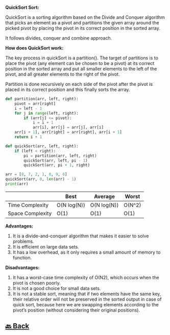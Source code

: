 **QuickSort Sort:**

QuickSort is a sorting algorithm based on the Divide and Conquer algorithm that picks an element as a pivot and partitions the given array around the picked pivot by placing the pivot in its correct position in the sorted array.

It follows divides, conquer and combine approach.

**How does QuickSort work:**

The key process in quickSort is a partition(). The target of partitions is to place the pivot (any element can be chosen to be a pivot) at its correct position in the sorted array and put all smaller elements to the left of the pivot, and all greater elements to the right of the pivot.

Partition is done recursively on each side of the pivot after the pivot is placed in its correct position and this finally sorts the array.


```python
def partition(arr, left, right):
    pivot = arr[right]
    i = left - 1
    for j in range(left, right):
        if (arr[j] <= pivot):
            i = i + 1
            arr[i], arr[j] = arr[j], arr[i]
    arr[i + 1], arr[right] = arr[right], arr[i + 1]
    return i + 1

def quickSort(arr, left, right):
    if (left < right):
        pi = partition(arr, left, right)
        quickSort(arr, left, pi - 1)
        quickSort(arr, pi + 1, right)

arr = [8, 7, 2, 1, 0, 9, 6]
quickSort(arr, 0, len(arr) - 1)
print(arr)

```


|                  | Best        | Average     | Worst  |
| ---------------- | ----------- | ----------- | ------ |
| Time Complexity  | O(N log(N)) | O(N log(N)) | O(N^2) |
| Space Complexity | O(1)        | O(1)        | O(1)   |

**Advantages:**

1. It is a divide-and-conquer algorithm that makes it easier to solve problems.</br>
2. It is efficient on large data sets.</br>
3. It has a low overhead, as it only requires a small amount of memory to function.</br>

**Disadvantages:**

1. It has a worst-case time complexity of O(N2), which occurs when the pivot is chosen poorly.</br>
2. It is not a good choice for small data sets.</br>
3. It is not a stable sort, meaning that if two elements have the same key, their relative order will not be preserved in the sorted output in case of quick sort, because here we are swapping elements according to the pivot’s position (without considering their original positions).</br>


<h2><a href="https://github.com/sanjay9616/data-structure-and-alogrithms/blob/master/Sorting/README.md"> 🔙 Back</a></h2>

